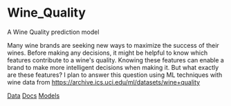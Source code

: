 # Wine_Quality
A Wine Quality prediction model

Many wine brands are seeking new ways to maximize the success of their wines. Before making any decisions, 
it might be helpful to know which features contribute to a wine's quality. Knowing these features can enable 
a brand to make more intelligent decisions when making it. But what exactly are these features?  I plan to 
answer this question using ML techniques with wine data from https://archive.ics.uci.edu/ml/datasets/wine+quality

<a href="/data">Data</a>
<a href="/docs">Docs</a>
<a href="/models">Models</a>
